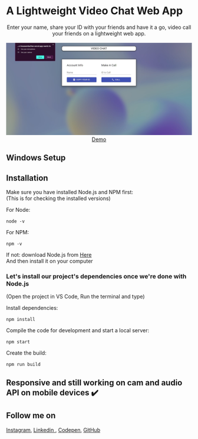 # A Lightweight Video Chat Web App
<p align="center">
Enter your name, share your ID with your friends and have it a go, video call your friends on a lightweight web app.
<br>
<br>        
<a href="https://video-chat-bay.vercel.app">
        <img alt="Thumbnail" src="./src/Video-Chat.com.jpg" />
    </a>
<br>
<a href="https://video-chat-bay.vercel.app">
        Demo
    </a>
</p>

## Windows Setup

## Installation
Make sure you have installed Node.js and NPM first:<br>
(This is for checking the installed versions)

For Node:
```
node -v
```
For NPM:
```
npm -v
```

If not: download Node.js from [Here](https://nodejs.org/en/)<br>
And then install it on your computer 

### Let's install our project's dependencies once we're done with Node.js
(Open the project in VS Code, Run the terminal and type)<br>

Install dependencies:

```
npm install
```

Compile the code for development and start a local server:

```
npm start
```

Create the build:

```
npm run build
```

## Responsive and still working on cam and audio API on mobile devices ✔️


## Follow me on

[Instagram](https://www.instagram.com/houssem_lachtar/), [Linkedin ](https://www.linkedin.com/in/houssem-lachtar/), [Codepen](https://codepen.io/houssem-lachtar), [GitHub](https://github.com/houssemlachtar)
